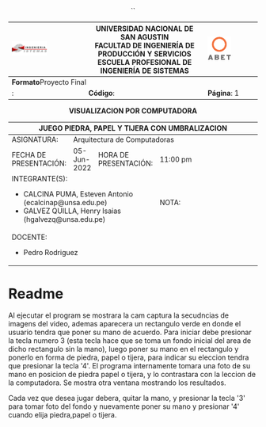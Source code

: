 <div align="center">
<table>
    <theader>
        <tr>
            <td><img src="https://github.com/rescobedoq/pw2/blob/main/epis.png?raw=true" alt="EPIS" style="width:50%; height:auto"/></td>
            <th>
                <span style="font-weight:bold;">UNIVERSIDAD NACIONAL DE SAN AGUSTIN</span><br />
                <span style="font-weight:bold;">FACULTAD DE INGENIERÍA DE PRODUCCIÓN Y SERVICIOS</span><br />
                <span style="font-weight:bold;">ESCUELA PROFESIONAL DE INGENIERÍA DE SISTEMAS</span>
            </th>``
            <td><img src="https://github.com/rescobedoq/pw2/blob/main/abet.png?raw=true" alt="ABET" style="width:50%; height:auto"/></td>
        </tr>
    </theader>
    <tbody>
        <tr><td colspan="3"><span style="font-weight:bold;">Formato</span>Proyecto Final</td></tr>
        <tr><td><span style="font-weight:bold;"> </span>:  </td><td><span style="font-weight:bold;">Código</span>: </td><td><span style="font-weight:bold;">Página</span>: 1</td></tr>
    </tbody>
</table>
</div>

<div align="center">
<span style="font-weight:bold;">VISUALIZACION POR COMPUTADORA</span><br />
<span></span>
</div>

<div aling="center">
<table>
<theader>
<tr><th colspan="6">JUEGO PIEDRA, PAPEL Y TIJERA CON UMBRALIZACION </th></tr>
</theader>
<tbody>
<tr><td>ASIGNATURA:</td><td colspan="5">Arquitectura de Computadoras</td></tr>

<tr>
<td>FECHA DE PRESENTACIÓN: </td><td>05-Jun-2022</td><td>HORA DE PRESENTACIÓN: </td><td colspan="3">11:00 pm</td>
</tr>
<tr><td colspan="4">INTEGRANTE(S): 
<ul>

<li>CALCINA PUMA, Esteven Antonio (ecalcinap@unsa.edu.pe)</li>

<li>GALVEZ QUILLA, Henry Isaias (hgalvezq@unsa.edu.pe)</li>
</ul>
</td>
<td>NOTA: </td>
<td width="150"></td>
</<tr>
<tr><td colspan="6">DOCENTE:
<ul>
<li>Pedro Rodriguez </li>
</ul>
</td>
</<tr>
</tdbody>
</table>
</div>

# Readme

Al ejecutar el program se mostrara la cam captura la secudncias de imagens del video, ademas aparecera un rectangulo verde en donde el usuario tendra que poner su
mano de acuerdo.
Para iniciar debe presionar  la tecla numero 3 (esta tecla hace que se toma un fondo inicial del area de dicho rectangulo sin la mano), luego poner su mano en el
rectangulo y ponerlo en forma de piedra, papel o tijera, para indicar su eleccion tendra que presionar la tecla  '4'. El programa internamente tomara una foto de su
mano en posicion de piedra papel o tijera, y lo contrastara con la leccion de la computadora. Se mostra otra ventana mostrando los resultados.

Cada vez que desea jugar debera, quitar la mano, y presionar la tecla '3' para tomar foto del fondo y nuevamente poner su mano y presionar '4' cuando elija piedra,papel o tijera.




